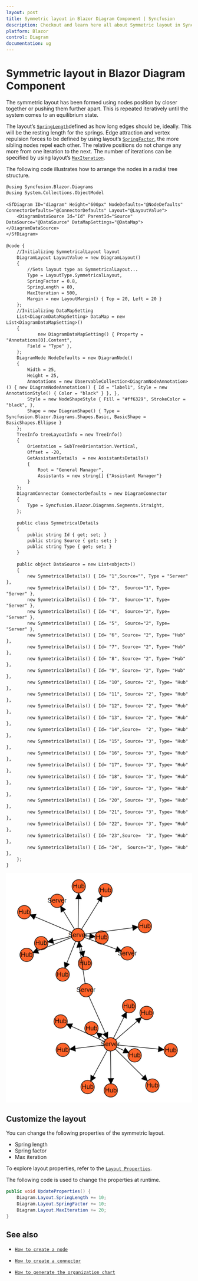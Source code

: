 ```yaml
---
layout: post
title: Symmetric layout in Blazor Diagram Component | Syncfusion
description: Checkout and learn here all about Symmetric layout in Syncfusion Blazor Diagram component and much more.
platform: Blazor
control: Diagram
documentation: ug
---
```


# Symmetric layout in Blazor Diagram Component

The symmetric layout has been formed using nodes position by closer together or pushing them further apart. This is repeated iteratively until the system comes to an equilibrium state.

The layout’s [`SpringLength`](https://help.syncfusion.com/cr/blazor/Syncfusion.Blazor.Diagrams.DiagramLayout.html#Syncfusion_Blazor_Diagrams_DiagramLayout_SpringLength)defined as how long edges should be, ideally. This will be the resting length for the springs. Edge attraction and vertex repulsion forces to be defined by using layout’s [`SpringFactor`](https://help.syncfusion.com/cr/blazor/Syncfusion.Blazor.Diagrams.DiagramLayout.html#Syncfusion_Blazor_Diagrams_DiagramLayout_SpringFactor), the more sibling nodes repel each other. The relative positions do not change any more from one iteration to the next. The number of iterations can be specified by using layout’s [`MaxIteration`](https://help.syncfusion.com/cr/blazor/Syncfusion.Blazor.Diagrams.DiagramLayout.html#Syncfusion_Blazor_Diagrams_DiagramLayout_MaxIteration).

The following code illustrates how to arrange the nodes in a radial tree structure.

```cshtml
@using Syncfusion.Blazor.Diagrams
@using System.Collections.ObjectModel

<SfDiagram ID="diagram" Height="600px" NodeDefaults="@NodeDefaults" ConnectorDefaults="@ConnectorDefaults" Layout="@LayoutValue">
    <DiagramDataSource Id="Id" ParentId="Source" DataSource="@DataSource" DataMapSettings="@DataMap"></DiagramDataSource>
</SfDiagram>

@code {
    //Initializing SymmetricalLayout layout
    DiagramLayout LayoutValue = new DiagramLayout()
    {
        //Sets layout type as SymmetricalLayout...
        Type = LayoutType.SymmetricalLayout,
        SpringFactor = 0.8,
        SpringLength = 80,
        MaxIteration = 500,
        Margin = new LayoutMargin() { Top = 20, Left = 20 }
    };
    //Initializing DataMapSetting
    List<DiagramDataMapSetting> DataMap = new List<DiagramDataMapSetting>()
    {
            new DiagramDataMapSetting() { Property = "Annotations[0].Content",
        Field = "Type" },
    };
    DiagramNode NodeDefaults = new DiagramNode()
    {
        Width = 25,
        Height = 25,
        Annotations = new ObservableCollection<DiagramNodeAnnotation>() { new DiagramNodeAnnotation() { Id = "label1", Style = new AnnotationStyle() { Color = "black" } }, },
        Style = new NodeShapeStyle { Fill = "#ff6329", StrokeColor = "black", },
        Shape = new DiagramShape() { Type = Syncfusion.Blazor.Diagrams.Shapes.Basic, BasicShape = BasicShapes.Ellipse }
    };
    TreeInfo treeLayoutInfo = new TreeInfo()
    {
        Orientation = SubTreeOrientation.Vertical,
        Offset = -20,
        GetAssistantDetails  = new AssistantsDetails()
        {
            Root = "General Manager",
            Assistants = new string[] {"Assistant Manager"}
        }
    };
    DiagramConnector ConnectorDefaults = new DiagramConnector
    {
        Type = Syncfusion.Blazor.Diagrams.Segments.Straight,
    };

    public class SymmetricalDetails
    {
        public string Id { get; set; }
        public string Source { get; set; }
        public string Type { get; set; }
    }

    public object DataSource = new List<object>()
    {
        new SymmetricalDetails() { Id= "1",Source="", Type = "Server" },
        new SymmetricalDetails() { Id= "2",  Source="1", Type= "Server" },
        new SymmetricalDetails() { Id= "3",  Source="1", Type= "Server" },
        new SymmetricalDetails() { Id= "4",  Source="2", Type= "Server" },
        new SymmetricalDetails() { Id= "5",  Source="2", Type= "Server" },
        new SymmetricalDetails() { Id= "6", Source= "2", Type= "Hub" },
        new SymmetricalDetails() { Id= "7", Source= "2", Type= "Hub" },
        new SymmetricalDetails() { Id= "8", Source= "2", Type= "Hub" },
        new SymmetricalDetails() { Id= "9", Source= "2", Type= "Hub" },
        new SymmetricalDetails() { Id= "10", Source= "2", Type= "Hub" },
        new SymmetricalDetails() { Id= "11", Source= "2", Type= "Hub" },
        new SymmetricalDetails() { Id= "12", Source= "2", Type= "Hub" },
        new SymmetricalDetails() { Id= "13", Source= "2", Type= "Hub" },
        new SymmetricalDetails() { Id= "14",Source=  "2", Type= "Hub" },
        new SymmetricalDetails() { Id= "15", Source= "3", Type= "Hub" },
        new SymmetricalDetails() { Id= "16", Source= "3", Type= "Hub" },
        new SymmetricalDetails() { Id= "17", Source= "3", Type= "Hub" },
        new SymmetricalDetails() { Id= "18", Source= "3", Type= "Hub" },
        new SymmetricalDetails() { Id= "19", Source= "3", Type= "Hub" },
        new SymmetricalDetails() { Id= "20", Source= "3", Type= "Hub" },
        new SymmetricalDetails() { Id= "21", Source= "3", Type= "Hub" },
        new SymmetricalDetails() { Id= "22", Source= "3", Type= "Hub" },
        new SymmetricalDetails() { Id= "23",Source=  "3", Type= "Hub" },
        new SymmetricalDetails() { Id= "24",  Source="3", Type= "Hub" },
    };
}
```

![SymmetricalLayout](../images/symmetricallayout.png)

## Customize the layout

You can change the following properties of the symmetric layout.

* Spring length
* Spring factor
* Max iteration

To explore layout properties, refer to the [`Layout Properties`](https://help.syncfusion.com/cr/blazor/Syncfusion.Blazor.Diagrams.DiagramLayout.html).

The following code is used to change the properties at runtime.

```csharp
public void UpdateProperties() {
    Diagram.Layout.SpringLength += 10;
    Diagram.Layout.SpringFactor += 10;
    Diagram.Layout.MaxIteration += 20;
}
```

## See also

* [`How to create a node`](../nodes/nodes)

* [`How to create a connector`](../connectors/connectors)

* [`How to generate the organization chart`](./organizational-chart)